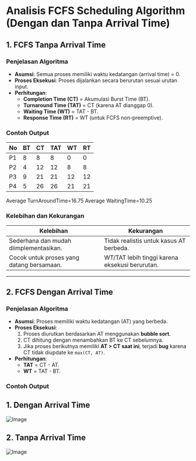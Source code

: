 # Analisis FCFS Scheduling Algorithm (Dengan dan Tanpa Arrival Time)

## 1. **FCFS Tanpa Arrival Time**
### Penjelasan Algoritma
- **Asumsi**: Semua proses memiliki waktu kedatangan (arrival time) = 0.
- **Proses Eksekusi**: Proses dijalankan secara berurutan sesuai urutan input.
- **Perhitungan**:
  - **Completion Time (CT)** = Akumulasi Burst Time (BT).
  - **Turnaround Time (TAT)** = CT (karena AT dianggap 0).
  - **Waiting Time (WT)** = TAT - BT.
  - **Response Time (RT)** = WT (untuk FCFS non-preemptive).

### Contoh Output
|No| BT| CT| TAT| WT| RT|
|--|---|---|----|---|---|
|P1| 8 |8 |8 |0 |0|
|P2| 4 |12 |12| 8 |8|
|P3| 9 |21 |21 |12 |12|
|P4| 5 |26 |26 |21 |21|

Average TurnAroundTime=16.75
Average WaitingTime=10.25


### Kelebihan dan Kekurangan
| **Kelebihan**                          | **Kekurangan**                          |
|----------------------------------------|-----------------------------------------|
| Sederhana dan mudah diimplementasikan. | Tidak realistis untuk kasus AT berbeda. |
| Cocok untuk proses yang datang bersamaan. | WT/TAT lebih tinggi karena eksekusi berurutan. |

---

## 2. **FCFS Dengan Arrival Time**
### Penjelasan Algoritma
- **Asumsi**: Proses memiliki waktu kedatangan (AT) yang berbeda.
- **Proses Eksekusi**:
  1. Proses diurutkan berdasarkan AT menggunakan **bubble sort**.
  2. CT dihitung dengan menambahkan BT ke CT sebelumnya.
  3. Jika proses berikutnya memiliki **AT > CT saat ini**, terjadi **bug** karena CT tidak diupdate ke `max(CT, AT)`.
- **Perhitungan**:
  - **TAT** = CT - AT.
  - **WT** = TAT - BT.

### Contoh Output
## 1. Dengan Arrival Time
![Image](https://github.com/user-attachments/assets/eab716f5-14a8-4396-9e00-6a1998b2ebd1)
## 2. Tanpa Arrival Time
![Image](https://github.com/user-attachments/assets/c9287856-d974-441a-9c9d-08b8ad2ad94a)
